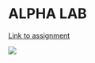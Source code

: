 # ALPHA LAB

[Link to assignment](https://gist.github.com/barrycumbie/0d4e710d760061cff03a5b6e7139c0a4)

![](https://media.giphy.com/media/qwZobnZVXwh5yrahIN/giphy.gif)
